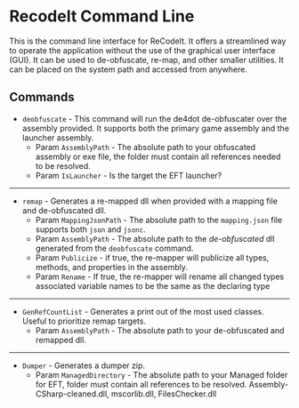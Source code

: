 # RecodeIt Command Line

This is the command line interface for ReCodeIt. It offers a streamlined way to operate the application without the
use of the graphical user interface (GUI). It can be used to de-obfuscate, re-map, and other smaller utilities.
It can be placed on the system path and accessed from anywhere. 

## Commands

- `deobfuscate` - This command will run the de4dot de-obfuscater over the assembly provided. It supports both the
primary game assembly and the launcher assembly.
  - Param `AssemblyPath` - The absolute path to your obfuscated assembly or exe file, the folder must contain all 
references needed to be resolved.
  - Param `IsLauncher` - Is the target the EFT launcher?

---

- `remap` - Generates a re-mapped dll when provided with a mapping file and de-obfuscated dll.
  - Param `MappingJsonPath` - The absolute path to the `mapping.json` file supports both `json` and `jsonc`.
  - Param `AssemblyPath` - The absolute path to the *de-obfuscated* dll generated from the `deobfuscate` command.
  - Param `Publicize` - if true, the re-mapper will publicize all types, methods, and properties in the assembly.
  - Param `Rename` - If true, the re-mapper will rename all changed types associated variable names to be the same as 
the declaring type

---

- `GenRefCountList` - Generates a print out of the most used classes. Useful to prioritize remap targets.
  - Param `AssemblyPath` - The absolute path to your de-obfuscated and remapped dll.

---

- `Dumper` - Generates a dumper zip.
  - Param `ManagedDirectory` - The absolute path to your Managed folder for EFT, folder must contain all references to 
be resolved. Assembly-CSharp-cleaned.dll, mscorlib.dll, FilesChecker.dll
